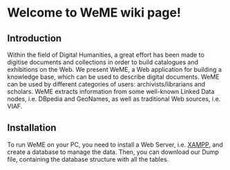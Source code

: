 # Welcome to WeME wiki page!

## Introduction
Within the field of Digital Humanities, a great effort has been made to digitise documents and collections in order to build catalogues and exhibitions on the Web. We present WeME, a Web application for building a knowledge base, which can be used to describe digital documents. WeME can be used by different categories of users: archivists/librarians and scholars. WeME extracts information from some well-known Linked Data nodes, i.e. DBpedia and GeoNames, as well as traditional Web sources, i.e. VIAF.

## Installation
To run WeME on your PC, you need to install a Web Server, i.e. [XAMPP](https://www.apachefriends.org/index.html), and create a database to manage the data. Then, you can download our Dump file, containing the database structure with all the tables.
